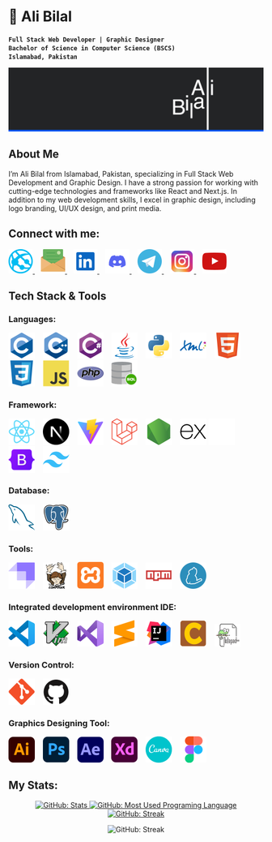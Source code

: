 # 🌟 Ali Bilal
**`Full Stack Web Developer | Graphic Designer`** <br>
**`Bachelor of Science in Computer Science (BSCS)`** <br>
**`Islamabad, Pakistan`**

![Full Stack Web Development & Graphic Designer](./img/cover-img.png)

## About Me
I’m Ali Bilal from Islamabad, Pakistan, specializing in Full Stack Web Development and Graphic Design. I have a strong passion for working with cutting-edge technologies and frameworks like React and Next.js. In addition to my web development skills, I excel in graphic design, including logo branding, UI/UX design, and print media.

## Connect with me:

<a href="http://www.AliBilal.com/" title="AliBilal.com">
  <picture>
    <source media="(prefers-color-scheme: dark)" srcset="./img/connect-with-me-section/globe-dark.svg">
    <source media="(prefers-color-scheme: light)" srcset="./img/connect-with-me-section/globe-light.svg">
    <img alt="Website:AliBilal.com" src="./img/connect-with-me-section/globe-default.svg">
  </picture>
</a>&nbsp;&nbsp;
<a href="mailto:MrAliBilal@Outlook.com" title="Email: MrAliBilal@Outlook.com">
  <picture>
    <source media="(prefers-color-scheme: dark)" srcset="./img/connect-with-me-section/email-dark.svg">
    <source media="(prefers-color-scheme: light)" srcset="./img/connect-with-me-section/email-light.svg">
    <img alt="Email:MrAliBilal@Outlook.com" src="./img/connect-with-me-section/email-default.svg">
  </picture>
</a>&nbsp;&nbsp;
<a href="https://linkedin.com/in/MrAliBilal" title="LinkedIn: MrAliBilal">
  <picture>
    <source media="(prefers-color-scheme: dark)" srcset="./img/connect-with-me-section/linkedin-dark.svg">
    <source media="(prefers-color-scheme: light)" srcset="./img/connect-with-me-section/linkedin-light.svg">
    <img alt="" src="./img/connect-with-me-section/linkedin-default.svg">
  </picture>
</a>&nbsp;&nbsp;
<a href="http://discordapp.com/users/MrAliBilal" title="Discord: MrAliBilal">
  <picture>
    <source media="(prefers-color-scheme: dark)" srcset="./img/connect-with-me-section/discord-dark.svg">
    <source media="(prefers-color-scheme: light)" srcset="./img/connect-with-me-section/discord-light.svg">
    <img alt="Discord: MrAliBilal" src="./img/connect-with-me-section/discord-default.svg">
  </picture>
</a>&nbsp;&nbsp;
<a href="https://t.me/MrAlibilal" title="Telegram: MrAliBilal">
  <picture>
    <source media="(prefers-color-scheme: dark)" srcset="./img/connect-with-me-section/telegram-dark.svg">
    <source media="(prefers-color-scheme: light)" srcset="./img/connect-with-me-section/telegram-light.svg">
    <img alt="Telegram: MrAliBilal" src="./img/connect-with-me-section/telegram-default.svg">
  </picture>
</a>&nbsp;&nbsp;
<a href="https://www.instagram.com/Mr.AliBilal" title="Instagram: Mr.AliBilal">
  <picture>
    <source media="(prefers-color-scheme: dark)" srcset="./img/connect-with-me-section/instagram-dark.svg">
    <source media="(prefers-color-scheme: light)" srcset="./img/connect-with-me-section/instagram-light.svg">
    <img alt="Instagram: Mr.AliBilal" src="./img/connect-with-me-section/instagram-default.svg">
  </picture>
</a>&nbsp;&nbsp;
<a href="https://www.youtube.com/@MrAliBilal" title="Youtube: @MrAliBilal">
  <picture>
    <source media="(prefers-color-scheme: dark)" srcset="./img/connect-with-me-section/youtube-dark.svg">
    <source media="(prefers-color-scheme: light)" srcset="./img/connect-with-me-section/youtube-light.svg">
    <img alt="Youtube: @MrAliBilal" src="./img/connect-with-me-section/youtube-default.svg">
  </picture>
</a>

## Tech Stack & Tools

### Languages:
![Language: C](./img/tools/c-original.svg "Language: C")
&nbsp;&nbsp;
![Language: C++](./img/tools/cplusplus-original.svg "Language: C++")
&nbsp;&nbsp;
![Language: C#](./img/tools/csharp-original.svg "Language: C#")
&nbsp;&nbsp;
![Language: Java](./img/tools/java-original.svg "Language: Java")
&nbsp;&nbsp;
![Language:Python ](./img/tools/python-original.svg "Language: Python")
&nbsp;&nbsp;
![Markup Language: XML](./img/tools/xml-original.svg "Markup Language: XML")
&nbsp;&nbsp;
![Markup Language: HTML](./img/tools/html5-original.svg "Markup Language: HTML")
&nbsp;&nbsp;
![Markup Language: CSS](./img/tools/css3-original.svg "Markup Language: CSS")
&nbsp;&nbsp;
![Language: JavaScript](./img/tools/javascript-original.svg "Language: JavaScript")
&nbsp;&nbsp;
![Language: PHP](./img/tools/php-original.svg "Language: PHP")
&nbsp;&nbsp;
![Language: SQL](./img/tools/sql-original.svg "Language: SQL")

### Framework:
![JavaScript library: React](./img/tools/react-original.svg "JavaScript library: React")
&nbsp;&nbsp;
![JavaScript Framework: Next](./img/tools/nextjs-original.svg "JavaScript Framework: Next")
&nbsp;&nbsp;
![JavaScript Framework: Vite](./img/tools/vitejs-original.svg "JavaScript Framework: Vite")
&nbsp;&nbsp;
![PHP Framework: Laravel](./img/tools/laravel-original.svg "PHP Framework: Laravel")
&nbsp;&nbsp;
![JavaScript Framework: Node](./img/tools/nodejs-original.svg "JavaScript Framework: Node")
&nbsp;&nbsp;
![JavaScript Framework: Express](./img/tools/express-original.svg#gh-light-mode-only "JavaScript Framework: Express")
![JavaScript Framework: Express](./img/tools/express-dark.svg#gh-dark-mode-only "JavaScript Framework: Express")
&nbsp;&nbsp;
![CSS Framework: Bootstrap](./img/tools/bootstrap-original.svg "CSS Framework: Bootstrap")
&nbsp;&nbsp;
![CSS Framework: TailWind](./img/tools/tailwindcss-original.svg "CSS Framework: TailWind")

### Database:
![DataBase: MySQL](./img/tools/mysql-original.svg "DataBase: MySQL")
&nbsp;&nbsp;
![DataBase: PostgreSQL](./img/tools/postgresql-original.svg "DataBase: PostgreSQL")

### Tools:
![Content Management System CMS: Strapi](./img/tools/strapi.svg "Content Management System CMS: Strapi")
&nbsp;&nbsp;
![Dependency Management Tool: Composer](./img/tools/composer-original.svg "Dependency Management Tool: Composer")
&nbsp;&nbsp;
![Cross-Platform Web Server Solution Stack: XAMPP](./img/tools/xampp.svg "Cross-Platform Web Server Solution Stack: XAMPP")
&nbsp;&nbsp;
![Module Bundler: Webpack](./img/tools/webpack-original.svg "Module Bundler: Webpack")
&nbsp;&nbsp;
![Package Manager: NPM](./img/tools/npm-original-wordmark.svg "Package Manager: NPM")
&nbsp;&nbsp;
![Package Manager: Yarn](./img/tools/yarn-original.svg "Package Manager: Yarn")

### Integrated development environment IDE:
![Source Code Editor: VS Code](./img/tools/vscode-original.svg "Source Code Editor: VS Code")
&nbsp;&nbsp;
![Screen-Based Text Editor: Vim](./img/tools/vim-original.svg "Screen-Based Text Editor: Vim")
&nbsp;&nbsp;
![IDE (C#, C++): Visual Studio](./img/tools/visualstudio-original.svg "IDE (C#, C++): Visual Studio")
&nbsp;&nbsp;
![Source Code Editor: Sublime Text](./img/tools/sublimetext-icon-svgrepo-com.svg "Source Code Editor: Sublime Text")
&nbsp;&nbsp;
![IDE (Java): IntelliJ](./img/tools/intellij-original.svg "IDE ( Java): IntelliJ")
&nbsp;&nbsp;
![IDE (C, C++): CodeLite ](./img/tools/codelite-logo.svg "IDE (C, C++): CodeLite ")
&nbsp;&nbsp;
![Text Editor: NotePad ++](./img/tools/Notepad++_Logo.svg "Text Editor: NotePad ++")
&nbsp;&nbsp;
<!-- ![IDE (C, C++): Dev-C++](./img/tools "IDE (C, C++): Dev-C++")
&nbsp;&nbsp;
![IDE (C, C++): Turbo c++](./img/tools "IDE (C, C++): Turbo c++")
&nbsp;&nbsp;
![Command-Line Interface for Git: Git Bash](./img/tools "Command-Line Interface for Git: Git Bash")
&nbsp;&nbsp;
![Command-Line Tools: Windows Terminal](./img/tools "Command-Line Tools: Windows Terminal") -->

### Version Control:
![Version Control System VCS: Git](./img/tools/git-original.svg "Version Control System VCS: Git")
&nbsp;&nbsp;
![Web-Based Hosting Service: GitHub](./img/tools/github-original.svg "Web-Based Hosting Service: GitHub")

### Graphics Designing Tool:
![Vector Graphics Editor: Adobe Illustrator](./img/tools/Adobe_Illustrator_CC_icon.svg "Vector Graphics Editor: Adobe Illustrator")
&nbsp;&nbsp;
![Raster Graphics Editor: Adobe Photoshop](./img/tools/photoshop-original.svg "Raster Graphics Editor: Adobe Photoshop")
&nbsp;&nbsp;
![Motion Graphics and Visual Effects Software: Adobe After Effects](./img/tools/aftereffects-original.svg "Motion Graphics and Visual Effects Software: Adobe After Effects")
&nbsp;&nbsp;
![Design and Prototyping Tool: Adobe XD](./img/tools/xd-original.svg "Design and Prototyping Tool: Adobe XD")
&nbsp;&nbsp;
![Graphic Design Tool: Canva](./img/tools/canva-original.svg "Graphic Design Tool: Canva")
&nbsp;&nbsp;
![Design and Prototyping Tool: Figma](./img/tools/figma-original.svg "Framework: ")
&nbsp;&nbsp;
<!-- ![Low-Fidelity UI wireframing tool: Balsamiq](./img/tools "Low-Fidelity UI wireframing tool: Balsamiq") -->

## My Stats:

<p align="center">
  <a href="https://github.com/MrAliBilal?tab=repositories" title="GitHub: Stats">
    <picture>
      <source media="(prefers-color-scheme: dark)" height=200 srcset="https://github-readme-stats.vercel.app/api?username=MrAliBilal&show_icons=true&count_private=true&theme=github_dark&card_width=400&rank_icon=github&bg_color=24292F&border_color=373E47">
      <img alt="GitHub: Stats" height=200 src="https://github-readme-stats.vercel.app/api?username=MrAliBilal&show_icons=true&count_private=true&theme=catppuccin_latte&card_width=400&rank_icon=github">
    </picture>
  </a>
  <a href="https://github.com/MrAliBilal?tab=repositories" title="GitHub: Most Used Programing Language">
    <picture>
      <source media="(prefers-color-scheme: dark)" height=200 srcset="https://github-readme-stats.vercel.app/api/top-langs?username=MrAliBilal&layout=compact&theme=github_dark&langs_count=8&card_width=300&bg_color=24292F&border_color=373E47">
      <img alt="GitHub: Most Used Programing Language" height=200 src="https://github-readme-stats.vercel.app/api/top-langs?username=MrAliBilal&layout=compact&theme=catppuccin_latte&langs_count=8&card_width=300">
    </picture>
  </a>
  <a href="https://git.io/streak-stats" title="GitHub: Streak">
    <picture>
      <source media="(prefers-color-scheme: dark)" srcset="https://streak-stats.demolab.com?user=MrAliBilal&theme=github-dark-dimmed&border_radius=4&card_width=600&card_height=200">
      <img alt="GitHub: Streak" src="https://streak-stats.demolab.com?user=MrAliBilal&theme=catppuccin-latte&border_radius=4&card_width=600&card_height=200">
    </picture>
  </a>
</p>
<p align="center">
      <picture>
      <source media="(prefers-color-scheme: dark)" srcset="https://capsule-render.vercel.app/api?type=waving&height=100&color=0:2b2d42,50:8d99ae,100:414345&text=Ali%20Bilal&section=footer&reversal=false&textBg=false&fontSize=20&fontAlignY=85&fontAlign=50&animation=twinkling&fontColor=C3D1D9&strokeWidth=0"">
      <img alt="GitHub: Streak" src="https://capsule-render.vercel.app/api?type=waving&height=100&color=color=0:90deg,50:0056FF,100:00A3FF&text=Ali%20Bilal&section=footer&fontColor=ffffff&fontSize=20&fontAlign=50&fontAlignY=85&animation=twinkling">
    </picture>
</p>

